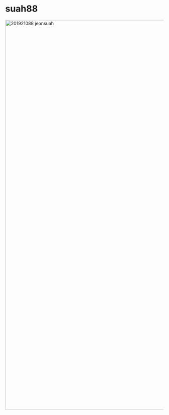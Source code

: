 # suah88
<img width="1240" alt="201921088 jeonsuah" src="https://user-images.githubusercontent.com/79993772/110411308-acc25500-80cd-11eb-9faa-b2198a39302a.png">
